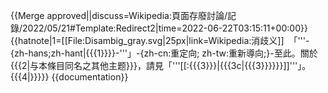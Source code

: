 <noinclude>{{Merge approved||discuss=Wikipedia:頁面存廢討論/記錄/2022/05/21#Template:Redirect2|time=2022-06-22T03:15:11+00:00}}</noinclude>
{{hatnote|1=[[File:Disambig_gray.svg|25px|link=Wikipedia:消歧义]]&nbsp;&nbsp;「'''-{zh-hans;zh-hant|{{{1}}}}-'''」-{zh-cn:重定向; zh-tw:重新導向;}-至此。關於{{{2|与本條目同名之其他主题}}}，請見「'''[[:{{{3}}}|{{{3c|{{{3}}}}}}]]'''」。{{{4|}}}}}<noinclude>
{{documentation}}
</noinclude>